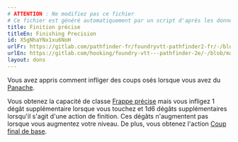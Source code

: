 ```yaml
---
# ATTENTION : Ne modifiez pas ce fichier
# Ce fichier est généré automatiquement par un script d'après les données du module Foundry VTT officiel et de sa traduction
title: Finition précise
titleEn: Finishing Precision
id: X5gNhaYNx1xu6NoH
urlFr: https://gitlab.com/pathfinder-fr/foundryvtt-pathfinder2-fr/-/blob/master/data/feats/X5gNhaYNx1xu6NoH.htm
urlEn: https://gitlab.com/hooking/foundry-vtt---pathfinder-2e/-/blob/master/packs/data/feats.db/finishing-precision.json
layout: dons
---
```

Vous avez appris comment infliger des coups osés lorsque vous avez du [Panache](../capacité-classe/panache.html).

Vous obtenez la capacité de classe [Frappe précise](../capacité-classe/frappe-précise.html) mais vous infligez 1 dégât supplémentaire lorsque vous touchez et 1d6 dégâts supplémentaires lorsqu'il s'agit d'une action de finition. Ces dégâts n'augmentent pas lorsque vous augmentez votre niveau. De plus, vous obtenez l'action [Coup final de base](../actions/coup-final-de-base.html).
